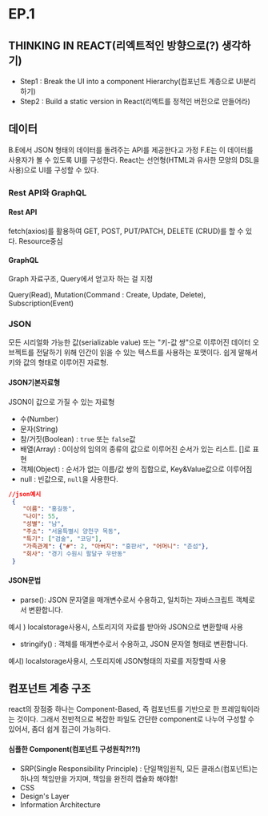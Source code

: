# EP.1

## THINKING IN REACT(리엑트적인 방향으로(?) 생각하기)

* &#x20;Step1 : Break the UI into a component Hierarchy(컴포넌트 계층으로 UI분리하기)
* &#x20;Step2 : Build a static version in React(리엑트를 정적인 버전으로 만들어라)

## 데이터

B.E에서 JSON 형태의 데이터를 돌려주는 API를 제공한다고 가정 F.E는 이 데이터를 사용자가 볼 수 있도록 UI를 구성한다. React는 선언형(HTML과 유사한 모양의 DSL을 사용)으로  UI를 구성할 수 있다.

### Rest API와 GraphQL

#### Rest API

fetch(axios)를 활용하여 GET, POST, PUT/PATCH, DELETE (CRUD)를 할 수 있다. Resource중심

#### GraphQL

Graph 자료구조, Query에서 얻고자 하는 걸 지정

Query(Read), Mutation(Command : Create, Update, Delete), Subscription(Event)



### JSON

모든 시리얼화 가능한 값(serializable value) 또는 "키-값 쌍"으로 이루어진 데이터 오브젝트를 전달하기 위해 인간이 읽을 수 있는 텍스트를 사용하는 포맷이다. 쉽게 말해서 키와 값의 형태로 이루어진 자료형.

#### JSON기본자료형

JSON이 값으로 가질 수 있는 자료형

* 수(Number)
* 문자(String)
* 참/거짓(Boolean) : `true` 또는 `false`값
* 배열(Array) : 0이상의 임의의 종류의 값으로 이루어진 순서가 있는 리스트. \[]로 표현
* 객체(Object) : 순서가 없는 이름/값 쌍의 집합으로, Key\&Value값으로 이루어짐
* null : 빈값으로, `null`을 사용한다.

```json
//json예시
 {
    "이름": "홍길동",
    "나이": 55,
    "성별": "남",
    "주소": "서울특별시 양천구 목동",
    "특기": ["검술", "코딩"],
    "가족관계": {"#": 2, "아버지": "홍판서", "어머니": "춘섬"},
    "회사": "경기 수원시 팔달구 우만동"
 }
```

#### JSON문법

* parse(): JSON 문자열을 매개변수로서 수용하고, 일치하는 자바스크립트 객체로서 변환합니다.

예시 ) localstorage사용시, 스토리지의 자료를 받아와 JSON으로 변환할때 사용

* stringify() : 객체를 매개변수로서 수용하고, JSON 문자열 형태로 변환합니다.

예시) localstorage사용시, 스토리지에 JSON형태의 자료를 저장할때 사용



## 컴포넌트 계층 구조

react의 장점중 하나는 Component-Based, 즉 컴포넌트를 기반으로 한 프레임웍이라는 것이다. 그래서 전반적으로 복잡한 파일도 간단한 component로 나누어 구성할 수 있어서, 좀더 쉽게 접근이 가능하다.

#### 심플한 Component(컴포넌트 구성원칙?!?!)

* SRP(Single Responsibility Principle) : 단일책임원칙, 모든 클래스(컴포넌트)는 하나의 책임만을 가지며, 책임을 완전히 캡슐화 해야함!
* CSS
* Design's Layer
* Information Architecture
